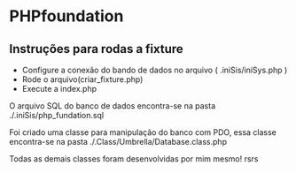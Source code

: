 # PHPfoundation

## Instruções para rodas a fixture ##
- Configure a conexão do bando de dados no arquivo ( .iniSis/iniSys.php )
- Rode o arquivo(criar_fixture.php)
- Execute a index.php

O arquivo SQL do banco de dados encontra-se na pasta
./.iniSis/php_fundation.sql

Foi criado uma classe para manipulação do banco com PDO, essa classe encontra-se na pasta
./.Class/Umbrella/Database.class.php


Todas as demais classes foram desenvolvidas por mim mesmo! rsrs
